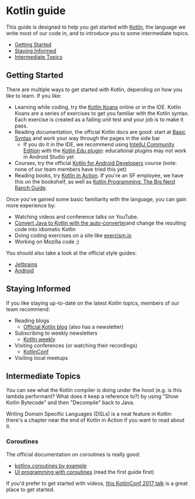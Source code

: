 # Kotlin guide
This guide is designed to help you get started with [Kotlin], the language we write most of our code in, and to introduce you to some intermediate topics.
- [Getting Started](#getting-started)
- [Staying Informed](#staying-informed)
- [Intermediate Topics](#intermediate-topics)

## Getting Started
There are multiple ways to get started with Kotlin, depending on how you like to learn. If you like:
- Learning while coding, try the [Kotlin Koans] online or in the IDE. Kotlin Koans are a series of exercises to get you familiar with the Kotlin syntax. Each exercise is created as a failing unit test and your job is to make it pass.
- Reading documentation, the official Kotlin docs are good: start at [Basic Syntax] and work your way through the pages in the side bar
  - If you do it in the IDE, we recommend using [IntelliJ Community Edition] with the [Kotlin Edu plugin]: educational plugins may not work in Android Studio yet
- Courses, try the official [Kotlin for Android Developers][course] course (note: none of our team members have tried this yet)
- Reading books, try [Kotlin in Action]. If you're an SF employee, we have this on the bookshelf, as well as [Kotlin Programming: The Big Nerd Ranch Guide].

Once you've gained some basic familiarity with the language, you can gain more experience by:
- Watching videos and conference talks on YouTube.
- [Convert Java to Kotlin with the auto-converter][convert]and change the resulting code into idiomatic Kotlin
- Doing coding exercises on a site like [exercism.io](https://exercism.io/)
- Working on Mozilla code ;)

You should also take a look at the official style guides:
- [Jetbrains](https://kotlinlang.org/docs/reference/coding-conventions.html)
- [Android](https://android.github.io/kotlin-guides/)

## Staying Informed
If you like staying up-to-date on the latest Kotlin topics, members of our team recommend:
- Reading blogs
  - [Official Kotlin blog](https://blog.jetbrains.com/kotlin) (also has a newsletter)
- Subscribing to weekly newsletters
  - [Kotlin weekly](http://kotlinweekly.net/)
- Visiting conferences (or watching their recordings)
  - [KotlinConf](https://kotlinconf.com/)
- Visiting local meetups

## Intermediate Topics
You can see what the Kotlin compiler is doing under the hood (e.g. is this lambda performant? What does it keep a reference to?) by using "Show Kotlin Bytecode" and then "Decompile" back to Java.

Writing Domain Specific Languages (DSLs) is a neat feature in Kotlin: there's a chapter near the end of Kotlin in Action if you want to read about it.

### Coroutines
The official documentation on coroutines is really good:
- [kotlinx.coroutines by example](https://github.com/Kotlin/kotlinx.coroutines/blob/master/coroutines-guide.md)
- [UI programming with coroutines](https://github.com/Kotlin/kotlinx.coroutines/blob/master/ui/coroutines-guide-ui.md) (read the first guide first)

If you'd prefer to get started with videos, [this KotlinConf 2017 talk](https://www.youtube.com/watch?v=_hfBv0a09Jc) is a great place to get started.

[Kotlin]: https://kotlinlang.org/
[Basic Syntax]: https://kotlinlang.org/docs/reference/basic-syntax.html
[Kotlin Koans]: https://kotlinlang.org/docs/tutorials/koans.html
[course]: https://www.udacity.com/course/kotlin-for-android-developers--ud888
[Kotlin in Action]: https://www.manning.com/books/kotlin-in-action
[convert]: https://www.jetbrains.com/help/idea/converting-a-java-file-to-kotlin-file.html
[IntelliJ Community Edition]: https://www.jetbrains.com/idea/download/
[Kotlin Edu plugin]: https://www.jetbrains.com/education/kotlin-edu/
[Kotlin Programming: The Big Nerd Ranch Guide]: https://www.bignerdranch.com/books/kotlin-programming/
